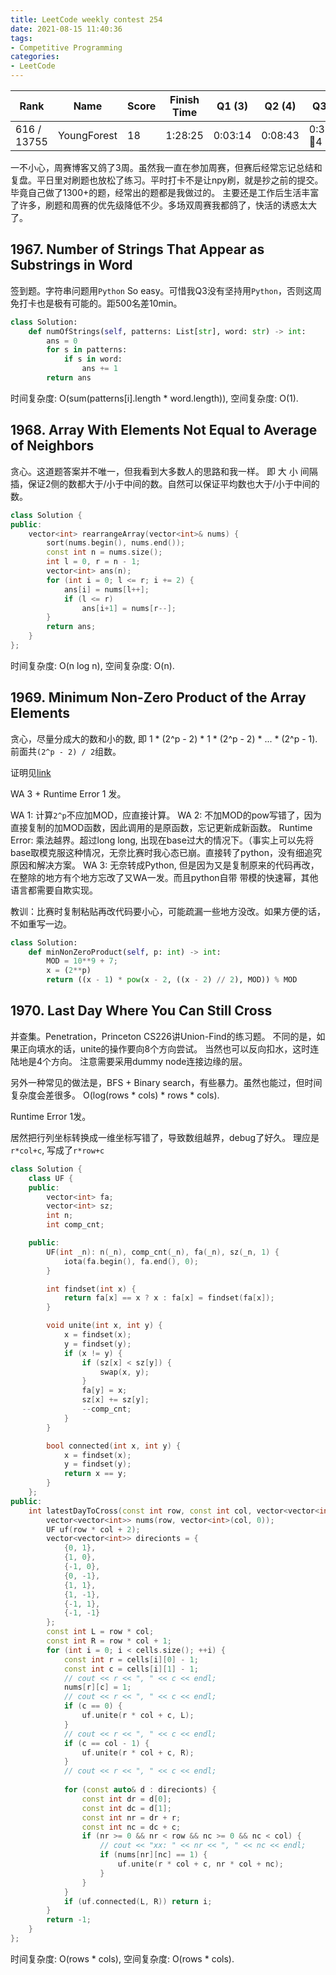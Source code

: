 ```yaml
---
title: LeetCode weekly contest 254
date: 2021-08-15 11:40:36
tags:
- Competitive Programming
categories:
- LeetCode
---
```


| Rank |	Name |	Score |	Finish Time | 	Q1 (3) |	Q2 (4) |	Q3 (6) |	Q4 (6)|
|--|--|--|--|--|--|--|--|
| 616 / 13755 | YoungForest | 18 | 1:28:25 | 0:03:14 | 0:08:43 | 0:37:17  🐞4 | 1:03:25  🐞1 |

一不小心，周赛博客又鸽了3周。虽然我一直在参加周赛，但赛后经常忘记总结和复盘。平日里对刷题也放松了练习。平时打卡不是让npy刷，就是抄之前的提交。毕竟自己做了1300+的题，经常出的题都是我做过的。
主要还是工作后生活丰富了许多，刷题和周赛的优先级降低不少。多场双周赛我都鸽了，快活的诱惑太大了。

## 1967. Number of Strings That Appear as Substrings in Word

签到题。字符串问题用`Python` So easy。可惜我Q3没有坚持用`Python`，否则这周免打卡也是极有可能的。距500名差10min。

```python
class Solution:
    def numOfStrings(self, patterns: List[str], word: str) -> int:
        ans = 0
        for s in patterns:
            if s in word:
                ans += 1
        return ans
```

时间复杂度: O(sum(patterns[i].length * word.length)),
空间复杂度: O(1).

## 1968. Array With Elements Not Equal to Average of Neighbors

贪心。这道题答案并不唯一，但我看到大多数人的思路和我一样。
即 大 小 间隔插，保证2侧的数都大于/小于中间的数。自然可以保证平均数也大于/小于中间的数。

```cpp
class Solution {
public:
    vector<int> rearrangeArray(vector<int>& nums) {
        sort(nums.begin(), nums.end());
        const int n = nums.size();
        int l = 0, r = n - 1;
        vector<int> ans(n);
        for (int i = 0; l <= r; i += 2) {
            ans[i] = nums[l++];
            if (l <= r)
                ans[i+1] = nums[r--];
        }
        return ans;
    }
};
```

时间复杂度: O(n log n),
空间复杂度: O(n).

## 1969. Minimum Non-Zero Product of the Array Elements

贪心，尽量分成大的数和小的数, 即 1 * (2^p - 2) * 1 * (2^p - 2) * ... * (2^p - 1). 
前面共`(2^p - 2) / 2`组数。

证明见[link](https://leetcode-cn.com/problems/minimum-non-zero-product-of-the-array-elements/solution/tan-xin-ji-qi-shu-xue-zheng-ming-by-endl-uumv/)

WA 3 + Runtime Error 1 发。

WA 1: 计算`2^p`不应加MOD，应直接计算。
WA 2: 不加MOD的pow写错了，因为直接复制的加MOD函数，因此调用的是原函数，忘记更新成新函数。
Runtime Error: 乘法越界。超过long long, 出现在base过大的情况下。（事实上可以先将base取模克服这种情况，无奈比赛时我心态已崩。直接转了python，没有细追究原因和解决方案。
WA 3: 无奈转成Python, 但是因为又是复制原来的代码再改，在整除的地方有个地方忘改了又WA一发。而且python自带 带模的快速幂，其他语言都需要自欺实现。

教训：比赛时复制粘贴再改代码要小心，可能疏漏一些地方没改。如果方便的话，不如重写一边。

```python
class Solution:
    def minNonZeroProduct(self, p: int) -> int:
        MOD = 10**9 + 7;
        x = (2**p)
        return ((x - 1) * pow(x - 2, ((x - 2) // 2), MOD)) % MOD
```

## 1970. Last Day Where You Can Still Cross

并查集。Penetration，Princeton CS226讲Union-Find的练习题。
不同的是，如果正向填水的话，unite的操作要向8个方向尝试。
当然也可以反向扣水，这时连陆地是4个方向。
注意需要采用dummy node连接边缘的层。

另外一种常见的做法是，BFS + Binary search，有些暴力。虽然也能过，但时间复杂度会差很多。
O(log(rows * cols) * rows * cols).

Runtime Error 1发。

居然把行列坐标转换成一维坐标写错了，导致数组越界，debug了好久。
理应是`r*col+c`, 写成了`r*row+c`

```cpp
class Solution {
    class UF {
    public:
        vector<int> fa;
        vector<int> sz;
        int n;
        int comp_cnt;

    public:
        UF(int _n): n(_n), comp_cnt(_n), fa(_n), sz(_n, 1) {
            iota(fa.begin(), fa.end(), 0);
        }

        int findset(int x) {
            return fa[x] == x ? x : fa[x] = findset(fa[x]);
        }

        void unite(int x, int y) {
            x = findset(x);
            y = findset(y);
            if (x != y) {
                if (sz[x] < sz[y]) {
                    swap(x, y);
                }
                fa[y] = x;
                sz[x] += sz[y];
                --comp_cnt;
            }
        }

        bool connected(int x, int y) {
            x = findset(x);
            y = findset(y);
            return x == y;
        }
    };
public:
    int latestDayToCross(const int row, const int col, vector<vector<int>>& cells) {
        vector<vector<int>> nums(row, vector<int>(col, 0));
        UF uf(row * col + 2);
        vector<vector<int>> direcionts = {
            {0, 1}, 
            {1, 0},
            {-1, 0},
            {0, -1},
            {1, 1},
            {1, -1},
            {-1, 1},
            {-1, -1}
        };
        const int L = row * col;
        const int R = row * col + 1;
        for (int i = 0; i < cells.size(); ++i) {
            const int r = cells[i][0] - 1;
            const int c = cells[i][1] - 1;
            // cout << r << ", " << c << endl;
            nums[r][c] = 1;
            // cout << r << ", " << c << endl;
            if (c == 0) {
                uf.unite(r * col + c, L);
            }
            // cout << r << ", " << c << endl;
            if (c == col - 1) {
                uf.unite(r * col + c, R);
            }
            // cout << r << ", " << c << endl;
            
            for (const auto& d : direcionts) {
                const int dr = d[0];
                const int dc = d[1];
                const int nr = dr + r;
                const int nc = dc + c;
                if (nr >= 0 && nr < row && nc >= 0 && nc < col) {
                    // cout << "xx: " << nr << ", " << nc << endl;
                    if (nums[nr][nc] == 1) {
                        uf.unite(r * col + c, nr * col + nc);
                    }
                }
            }
            if (uf.connected(L, R)) return i;
        }
        return -1;
    }
};
```

时间复杂度: O(rows * cols),
空间复杂度: O(rows * cols).